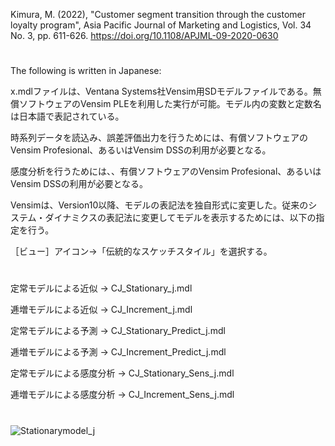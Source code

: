 Kimura, M. (2022), "Customer segment transition through the customer loyalty program", Asia Pacific Journal of Marketing and Logistics, Vol. 34 No. 3, pp. 611-626. https://doi.org/10.1108/APJML-09-2020-0630
#
The following is written in Japanese:

x.mdlファイルは、Ventana Systems社Vensim用SDモデルファイルである。無償ソフトウェアのVensim PLEを利用した実行が可能。モデル内の変数と定数名は日本語で表記されている。

時系列データを読込み、誤差評価出力を行うためには、有償ソフトウェアのVensim Profesional、あるいはVensim DSSの利用が必要となる。

感度分析を行うためには、、有償ソフトウェアのVensim Profesional、あるいはVensim DSSの利用が必要となる。

Vensimは、Version10以降、モデルの表記法を独自形式に変更した。従来のシステム・ダイナミクスの表記法に変更してモデルを表示するためには、以下の指定を行う。

［ビュー］アイコン→「伝統的なスケッチスタイル」を選択する。
#
定常モデルによる近似  -> CJ_Stationary_j.mdl

逓増モデルによる近似 ->  CJ_Increment_j.mdl

定常モデルによる予測 -> CJ_Stationary_Predict_j.mdl

逓増モデルによる予測 -> CJ_Increment_Predict_j.mdl

定常モデルによる感度分析 -> CJ_Stationary_Sens_j.mdl

逓増モデルによる感度分析 -> CJ_Increment_Sens_j.mdl
#
![Stationarymodel_j](https://github.com/user-attachments/assets/d7e68ce7-82b1-4b0d-9a9b-ecca0e636ee0)
